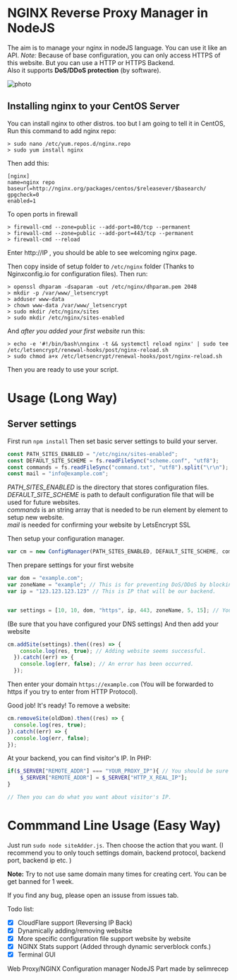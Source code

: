 # NGINX Reverse Proxy Manager in NodeJS
The aim is to manage your nginx in nodeJS language. You can use it like an API. 
_Note:_ Because of base configuration, you can only access HTTPS of this website. But you can use a HTTP or HTTPS Backend.  
Also it supports **DoS/DDoS protection** (by software). 

![photo](https://i.ibb.co/GVYJ23k/Screenshot-20190615-221727-Termius.jpg)

## Installing nginx to your CentOS Server
You can install nginx to other distros. too but I am going to tell it in CentOS,
Run this command to add nginx repo: 
~~~shell
> sudo nano /etc/yum.repos.d/nginx.repo
> sudo yum install nginx
~~~
Then add this:
~~~
[nginx]
name=nginx repo
baseurl=http://nginx.org/packages/centos/$releasever/$basearch/
gpgcheck=0
enabled=1
~~~

To open ports in firewall
~~~shell
> firewall-cmd --zone=public --add-port=80/tcp --permanent
> firewall-cmd --zone=public --add-port=443/tcp --permanent
> firewall-cmd --reload
~~~

Enter http://IP , you should be able to see welcoming nginx page.

Then copy inside of setup folder to `/etc/nginx` folder (Thanks to Nginxconfig.io for configuration files). Then run:
~~~shell
> openssl dhparam -dsaparam -out /etc/nginx/dhparam.pem 2048
> mkdir -p /var/www/_letsencrypt
> adduser www-data
> chown www-data /var/www/_letsencrypt
> sudo mkdir /etc/nginx/sites
> sudo mkdir /etc/nginx/sites-enabled
~~~

And _after you added your first website_ run this:
~~~shell
> echo -e '#!/bin/bash\nnginx -t && systemctl reload nginx' | sudo tee /etc/letsencrypt/renewal-hooks/post/nginx-reload.sh
> sudo chmod a+x /etc/letsencrypt/renewal-hooks/post/nginx-reload.sh
~~~

Then you are ready to use your script.

# Usage (Long Way)
## Server settings
First run `npm install`
Then set basic server settings to build your server.
~~~javascript
const PATH_SITES_ENABLED = "/etc/nginx/sites-enabled";
const DEFAULT_SITE_SCHEME = fs.readFileSync("scheme.conf", "utf8");
const commands = fs.readFileSync("command.txt", "utf8").split("\r\n");
const mail = "info@example.com";
~~~
_PATH_SITES_ENABLED_ is the directory that stores configuration files.   
_DEFAULT_SITE_SCHEME_ is path to default configuration file that will be used for future websites.  
_commands_ is an string array that is needed to be run element by element to setup new website.  
_mail_ is needed for confirming your website by LetsEncrypt SSL  

Then setup your configuration manager.

~~~javascript
var cm = new ConfigManager(PATH_SITES_ENABLED, DEFAULT_SITE_SCHEME, commands, mail);
~~~

Then prepare settings for your first website
~~~javascript
var dom = "example.com";
var zoneName = "example"; // This is for preventing DoS/DDoS by blocking flood. Every domain should have different zoneName(s).
var ip = "123.123.123.123" // This is IP that will be our backend.


var settings = [10, 10, dom, "https", ip, 443, zoneName, 5, 15]; // You can be confused with these values. You will understand them while you are coding (JSDoc). And you can look into scheme.conf then compare the variable names and values.
~~~
(Be sure that you have configured your DNS settings)
And then add your website
 
~~~javascript
cm.addSite(settings).then((res) => {
    console.log(res, true); // Adding website seems successful. 
  }).catch((err) => {
    console.log(err, false); // An error has been occurred.
  });
~~~

Then enter your domain `https://example.com` (You will be forwarded to https if you try to enter from HTTP Protocol).

Good job! It's ready! To remove a website:

~~~javascript
cm.removeSite(oldDom).then((res) => {
  console.log(res, true);
}).catch((err) => {
  console.log(err, false);
});
~~~

At your backend, you can find visitor's IP. In PHP:

~~~php
if($_SERVER["REMOTE_ADDR"] === "YOUR_PROXY_IP"){ // You should be sure that client is requesting through proxy.
    $_SERVER["REMOTE_ADDR"] = $_SERVER["HTTP_X_REAL_IP"];
}

// Then you can do what you want about visitor's IP.
~~~

# Commmand Line Usage (Easy Way)
Just run `sudo node siteAdder.js`. Then choose the action that you want. (I recommend you to only touch settings domain, backend protocol, backend port, backend ip etc. )

**Note:** Try to not use same domain many times for creating cert. You can be get banned for 1 week.

If you find any bug, please open an issuse from issues tab. 

Todo list:
- [x] CloudFlare support (Reversing IP Back)
- [x] Dynamically adding/removing websitse
- [x] More specific configuration file support website by website
- [x] NGINX Stats support (Added through dynamic serverblock confs.)
- [x] Terminal GUI

Web Proxy/NGINX Configuration manager NodeJS Part made by selimrecep
